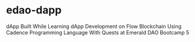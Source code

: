 # edao-dapp
dApp Built While Learning dApp Development on Flow Blockchain Using Cadence Programming Language With Quests at Emerald DAO Bootcamp 5
